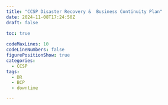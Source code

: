 ```yaml
---
title: "CCSP Disaster Recovery &  Business Continuity Plan" 
date: 2024-11-08T17:24:50Z 
draft: false 

toc: true 
 
codeMaxLines: 10 
codeLineNumbers: false 
figurePositionShow: true 
categories:
  - CCSP
tags:
  - DR
  - BCP
  - downtime

---
```



